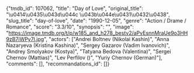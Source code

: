 {"tmdb_id": 107062, "title": "Day of Love", "original_title": "\u0414\u0435\u043d\u044c \u043b\u044e\u0431\u0432\u0438", "slug_title": "day-of-love", "date": "1990-12-05", "genre": "Action / Drame / Romance", "score": "3.3/10", "synopsis": "", "image": "https://image.tmdb.org/t/p/w185_and_h278_bestv2/aPvEsnnMraUe9o3HH9zB7iWPy7l.jpg", "actors": ["Andrei Boltnev (Nikolai Kashin)", "Anna Nazaryeva (Kristina Kashina)", "Sergey Gazarov (Vadim Ivanovich)", "Andrey Smolyakov (Kostya)", "Tatyana Bedova (Valentina)", "Sergei Chernov (Mattias)", "Lev Perfilov ()", "Yuriy Chernov (German)"], "comments": [], "recommandations_id": []}